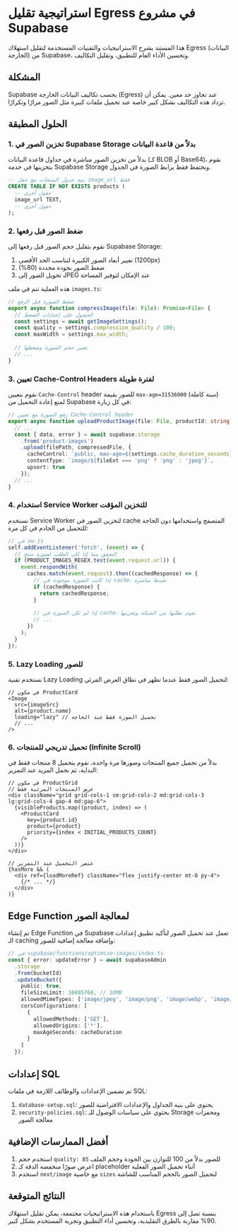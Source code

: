 # استراتيجية تقليل Egress في مشروع Supabase

هذا المستند يشرح الاستراتيجيات والتقنيات المستخدمة لتقليل استهلاك Egress (البيانات الخارجة) من Supabase، وتحسين الأداء العام للتطبيق، وتقليل التكاليف.

## المشكلة

Supabase يحسب تكاليف البيانات الخارجة (Egress) عند تجاوز حد معين. يمكن أن تزداد هذه التكاليف بشكل كبير خاصة عند تحميل ملفات كبيرة مثل الصور مرارًا وتكرارًا.

## الحلول المطبقة

### 1. تخزين الصور في Supabase Storage بدلاً من قاعدة البيانات

بدلاً من تخزين الصور مباشرة في جداول قاعدة البيانات (كـ BLOB أو Base64)، نقوم بتخزينها في خدمة Supabase Storage ونحتفظ فقط برابط الصورة في الجدول.

```sql
-- بنية جدول المنتجات مع حقل image_url فقط
CREATE TABLE IF NOT EXISTS products (
  -- حقول أخرى
  image_url TEXT,
  -- حقول أخرى
);
```

### 2. ضغط الصور قبل رفعها

نقوم بتقليل حجم الصور قبل رفعها إلى Supabase Storage:

1. تغيير أبعاد الصور الكبيرة لتناسب الحد الأقصى (1200px)
2. ضغط الصور بجودة محددة (80%)
3. تحويل الصور إلى JPEG عند الإمكان لتوفير المساحة

هذه العملية تتم في ملف `images.ts`:

```typescript
// ضغط الصورة قبل الرفع
export async function compressImage(file: File): Promise<File> {
  // الحصول على إعدادات الضغط
  const settings = await getImageSettings();
  const quality = settings.compression_quality / 100;
  const maxWidth = settings.max_width;
  
  // تغيير حجم الصورة وضغطها
  // ...
}
```

### 3. تعيين Cache-Control Headers لفترة طويلة

نقوم بتعيين `Cache-Control` header للصور بقيمة `max-age=31536000` (سنة كاملة) لمنع إعادة التحميل من Supabase في كل زيارة:

```typescript
// رفع الصورة مع تعيين Cache-Control header
export async function uploadProductImage(file: File, productId: string): Promise<string> {
  // ...
  const { data, error } = await supabase.storage
    .from('product-images')
    .upload(filePath, compressedFile, {
      cacheControl: `public, max-age=${settings.cache_duration_seconds}`,
      contentType: `image/${fileExt === 'png' ? 'png' : 'jpeg'}`,
      upsert: true
    });
  // ...
}
```

### 4. استخدام Service Worker للتخزين المؤقت

نستخدم Service Worker لتخزين الصور في cache المتصفح واستخدامها دون الحاجة للتحميل من الخادم في كل مرة:

```javascript
// في sw.js
self.addEventListener('fetch', (event) => {
  // التحقق مما إذا كان الطلب لصورة منتج
  if (PRODUCT_IMAGES_REGEX.test(event.request.url)) {
    event.respondWith(
      caches.match(event.request).then((cachedResponse) => {
        // إذا كانت الصورة موجودة في cache، نعيدها مباشرة
        if (cachedResponse) {
          return cachedResponse;
        }
        
        // إذا لم تكن الصورة في cache، نقوم بطلبها من الشبكة وتخزينها
        // ...
      })
    );
  }
});
```

### 5. Lazy Loading للصور

نستخدم تقنية Lazy Loading لتحميل الصور فقط عندما تظهر في نطاق العرض المرئي:

```tsx
// في مكون ProductCard
<Image
  src={imageSrc}
  alt={product.name}
  loading="lazy" // تحميل الصورة فقط عند الحاجة
  // ...
/>
```

### 6. تحميل تدريجي للمنتجات (Infinite Scroll)

بدلاً من تحميل جميع المنتجات وصورها مرة واحدة، نقوم بتحميل 8 منتجات فقط في البداية، ثم نحمل المزيد عند التمرير:

```tsx
// في مكون ProductGrid
// عرض المنتجات المرئية فقط
<div className="grid grid-cols-1 sm:grid-cols-2 md:grid-cols-3 lg:grid-cols-4 gap-4 md:gap-6">
  {visibleProducts.map((product, index) => (
    <ProductCard 
      key={product.id} 
      product={product} 
      priority={index < INITIAL_PRODUCTS_COUNT}
    />
  ))}
</div>

// عنصر التحميل عند التمرير
{hasMore && (
  <div ref={loadMoreRef} className="flex justify-center mt-8 py-4">
    {/* ... */}
  </div>
)}
```

## Edge Function لمعالجة الصور

تم إنشاء Edge Function في Supabase تعمل عند تحميل الصور لتأكيد تطبيق إعدادات الـ caching وإضافة معالجة إضافية للصور:

```typescript
// في supabase/functions/optimize-images/index.ts
const { error: updateError } = await supabaseAdmin
  .storage
  .from(bucketId)
  .updateBucket({
    public: true,
    fileSizeLimit: 10485760, // 10MB
    allowedMimeTypes: ['image/jpeg', 'image/png', 'image/webp', 'image/gif'],
    corsConfigurations: [
      {
        allowedMethods: ['GET'],
        allowedOrigins: ['*'],
        maxAgeSeconds: cacheDuration
      }
    ]
  });
```

## إعدادات SQL

تم تضمين الإعدادات والوظائف اللازمة في ملفات SQL:

1. `database-setup.sql`: يحتوي على بنية الجداول والإعدادات الافتراضية للصور
2. `security-policies.sql`: يحتوي على سياسات الوصول للـ Storage ومحفزات معالجة الصور

## أفضل الممارسات الإضافية

1. استخدم حجم `quality: 85` للصور بدلاً من 100 للتوازن بين الجودة وحجم الملف
2. اعرض صورًا منخفضة الدقة كـ placeholder أثناء تحميل الصور الفعلية
3. استخدم `next/image` مع خاصية `sizes` لتحميل الصور بالحجم المناسب للشاشة

## النتائج المتوقعة

باستخدام هذه الاستراتيجيات مجتمعة، يمكن تقليل استهلاك Egress بنسبة تصل إلى 90% مقارنة بالطرق التقليدية، وتحسين أداء التطبيق وتجربة المستخدم بشكل كبير. 